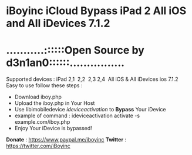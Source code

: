 # iBoyinc iCloud Bypass iPad 2 All iOS and All iDevices 7.1.2
...........::::::Open Source by d3n1an0::::::................
=============================================================
Supported devices : iPad 2,1  2,2  2,3 2,4  All iOS & All iDevices ios 7.1.2
Easy to use follow these steps :
* Download iboy.php 
* Upload the iboy.php in Your Host 
* Use libimobiledevice *ideviceactivation* to **Bypass** Your iDevice
* example of command : ideviceactivation activate -s example.com/iboy.php
* Enjoy Your iDevice is bypassed!

**Donate** : https://www.paypal.me/iboyinc
**Twitter** : https://twitter.com/iBoyinc
